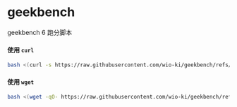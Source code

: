 # geekbench
geekbench 6 跑分脚本

#### 使用 `curl`

```bash
bash <(curl -s https://raw.githubusercontent.com/wio-ki/geekbench/refs/heads/main/run-geekbench.sh)
```

#### 使用 `wget`

```bash
bash <(wget -qO- https://raw.githubusercontent.com/wio-ki/geekbench/refs/heads/main/run-geekbench.sh)
```
